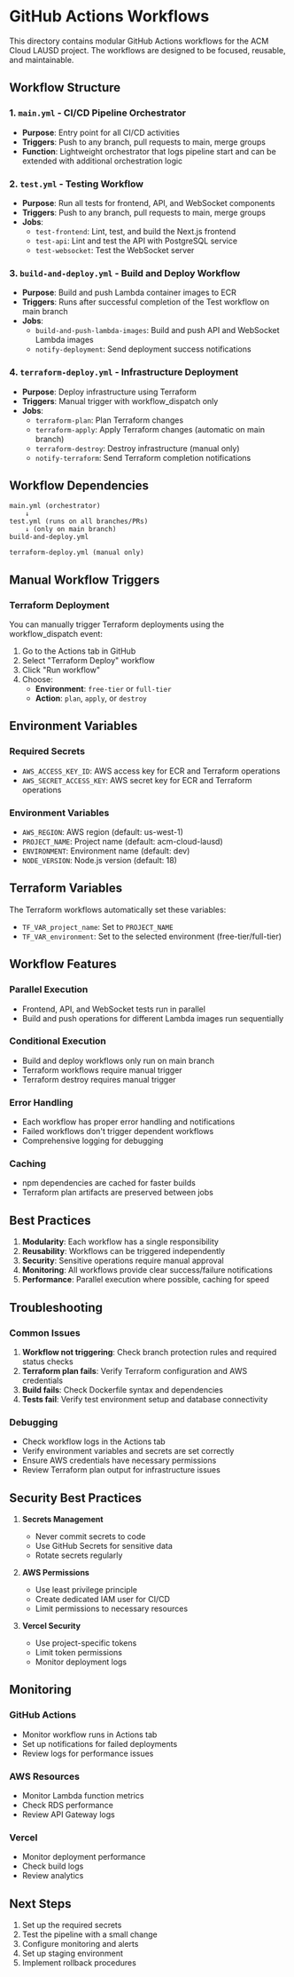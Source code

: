 # GitHub Actions Workflows

This directory contains modular GitHub Actions workflows for the ACM Cloud LAUSD project. The workflows are designed to be focused, reusable, and maintainable.

## Workflow Structure

### 1. `main.yml` - CI/CD Pipeline Orchestrator
- **Purpose**: Entry point for all CI/CD activities
- **Triggers**: Push to any branch, pull requests to main, merge groups
- **Function**: Lightweight orchestrator that logs pipeline start and can be extended with additional orchestration logic

### 2. `test.yml` - Testing Workflow
- **Purpose**: Run all tests for frontend, API, and WebSocket components
- **Triggers**: Push to any branch, pull requests to main, merge groups
- **Jobs**:
  - `test-frontend`: Lint, test, and build the Next.js frontend
  - `test-api`: Lint and test the API with PostgreSQL service
  - `test-websocket`: Test the WebSocket server

### 3. `build-and-deploy.yml` - Build and Deploy Workflow
- **Purpose**: Build and push Lambda container images to ECR
- **Triggers**: Runs after successful completion of the Test workflow on main branch
- **Jobs**:
  - `build-and-push-lambda-images`: Build and push API and WebSocket Lambda images
  - `notify-deployment`: Send deployment success notifications

### 4. `terraform-deploy.yml` - Infrastructure Deployment
- **Purpose**: Deploy infrastructure using Terraform
- **Triggers**: Manual trigger with workflow_dispatch only
- **Jobs**:
  - `terraform-plan`: Plan Terraform changes
  - `terraform-apply`: Apply Terraform changes (automatic on main branch)
  - `terraform-destroy`: Destroy infrastructure (manual only)
  - `notify-terraform`: Send Terraform completion notifications

## Workflow Dependencies

```
main.yml (orchestrator)
    ↓
test.yml (runs on all branches/PRs)
    ↓ (only on main branch)
build-and-deploy.yml

terraform-deploy.yml (manual only)
```

## Manual Workflow Triggers

### Terraform Deployment
You can manually trigger Terraform deployments using the workflow_dispatch event:

1. Go to the Actions tab in GitHub
2. Select "Terraform Deploy" workflow
3. Click "Run workflow"
4. Choose:
   - **Environment**: `free-tier` or `full-tier`
   - **Action**: `plan`, `apply`, or `destroy`

## Environment Variables

### Required Secrets
- `AWS_ACCESS_KEY_ID`: AWS access key for ECR and Terraform operations
- `AWS_SECRET_ACCESS_KEY`: AWS secret key for ECR and Terraform operations

### Environment Variables
- `AWS_REGION`: AWS region (default: us-west-1)
- `PROJECT_NAME`: Project name (default: acm-cloud-lausd)
- `ENVIRONMENT`: Environment name (default: dev)
- `NODE_VERSION`: Node.js version (default: 18)

## Terraform Variables

The Terraform workflows automatically set these variables:
- `TF_VAR_project_name`: Set to `PROJECT_NAME`
- `TF_VAR_environment`: Set to the selected environment (free-tier/full-tier)

## Workflow Features

### Parallel Execution
- Frontend, API, and WebSocket tests run in parallel
- Build and push operations for different Lambda images run sequentially

### Conditional Execution
- Build and deploy workflows only run on main branch
- Terraform workflows require manual trigger
- Terraform destroy requires manual trigger

### Error Handling
- Each workflow has proper error handling and notifications
- Failed workflows don't trigger dependent workflows
- Comprehensive logging for debugging

### Caching
- npm dependencies are cached for faster builds
- Terraform plan artifacts are preserved between jobs

## Best Practices

1. **Modularity**: Each workflow has a single responsibility
2. **Reusability**: Workflows can be triggered independently
3. **Security**: Sensitive operations require manual approval
4. **Monitoring**: All workflows provide clear success/failure notifications
5. **Performance**: Parallel execution where possible, caching for speed

## Troubleshooting

### Common Issues

1. **Workflow not triggering**: Check branch protection rules and required status checks
2. **Terraform plan fails**: Verify Terraform configuration and AWS credentials
3. **Build fails**: Check Dockerfile syntax and dependencies
4. **Tests fail**: Verify test environment setup and database connectivity

### Debugging

- Check workflow logs in the Actions tab
- Verify environment variables and secrets are set correctly
- Ensure AWS credentials have necessary permissions
- Review Terraform plan output for infrastructure issues

## Security Best Practices

1. **Secrets Management**
   - Never commit secrets to code
   - Use GitHub Secrets for sensitive data
   - Rotate secrets regularly

2. **AWS Permissions**
   - Use least privilege principle
   - Create dedicated IAM user for CI/CD
   - Limit permissions to necessary resources

3. **Vercel Security**
   - Use project-specific tokens
   - Limit token permissions
   - Monitor deployment logs

## Monitoring

### GitHub Actions
- Monitor workflow runs in Actions tab
- Set up notifications for failed deployments
- Review logs for performance issues

### AWS Resources
- Monitor Lambda function metrics
- Check RDS performance
- Review API Gateway logs

### Vercel
- Monitor deployment performance
- Check build logs
- Review analytics

## Next Steps

1. Set up the required secrets
2. Test the pipeline with a small change
3. Configure monitoring and alerts
4. Set up staging environment
5. Implement rollback procedures 